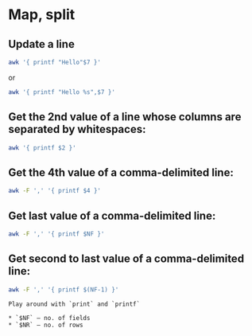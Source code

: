 # Map, split

## Update a line

```sh
awk '{ printf "Hello"$7 }'
```

or

```sh
awk '{ printf "Hello %s",$7 }'
```

## Get the 2nd value of a line whose columns are separated by whitespaces:

```sh
awk '{ printf $2 }'
```

## Get the 4th value of a comma-delimited line:

```sh
awk -F ',' '{ printf $4 }'
```

## Get last value of a comma-delimited line:

```sh
awk -F ',' '{ printf $NF }'
```

## Get second to last value of a comma-delimited line:

```sh
awk -F ',' '{ printf $(NF-1) }'
```

```admonish tip
Play around with `print` and `printf`
```

```admonish tip
* `$NF` — no. of fields
* `$NR` — no. of rows
```
